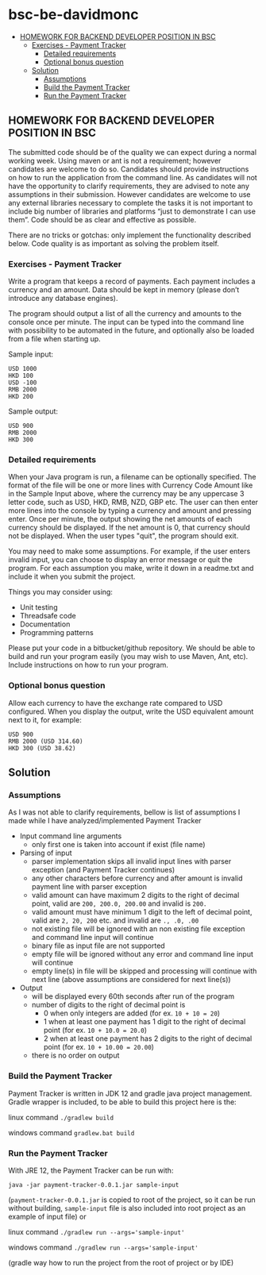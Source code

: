 # bsc-be-davidmonc

* [HOMEWORK FOR BACKEND DEVELOPER POSITION IN BSC](#homework-for-backend-developer-position-in-bsc)
  + [Exercises - Payment Tracker](#exercises---payment-tracker)
    + [Detailed requirements](#detailed-requirements)
    + [Optional bonus question](#optional-bonus-question)
  + [Solution](#solution)
    + [Assumptions](#assumptions)
    + [Build the Payment Tracker](#build-the-payment-tracker)
    + [Run the Payment Tracker](#run-the-payment-tracker)

## HOMEWORK FOR BACKEND DEVELOPER POSITION IN BSC
The submitted code should be of the quality we can expect during a normal working week. Using maven or ant is not a requirement; however candidates are welcome to do so. Candidates should provide instructions on how to run the application from the command line. As candidates will not have the opportunity to clarify requirements, they are advised to note any assumptions in their submission. However candidates are welcome to use any external libraries necessary to complete the tasks it is not important to include big number of libraries and platforms “just to demonstrate I can use them”. Code should be as clear and effective as possible. 

There are no tricks or gotchas: only implement the functionality described below. Code quality is as important as solving the problem itself. 

### Exercises - Payment Tracker

Write a program that keeps a record of payments. Each payment includes a currency and an amount. Data should be kept in memory (please don’t introduce any database engines). 

The program should output a list of all the currency and amounts to the console once per minute. The input can be typed into the command line with possibility to be automated in the future, and optionally also be loaded from a file when starting up. 

Sample input:
```
USD 1000
HKD 100
USD -100
RMB 2000
HKD 200
```

Sample output:
```
USD 900
RMB 2000
HKD 300
```

### Detailed requirements
When your Java program is run, a filename can be optionally specified. The format of the file will be one or more lines with Currency Code Amount like in the Sample Input above, where the currency may be any uppercase 3 letter code, such as USD, HKD, RMB, NZD, GBP etc. The user can then enter more lines into the console by typing a currency and amount and pressing enter. Once per minute, the output showing the net amounts of each currency should be displayed. If the net amount is 0, that currency should not be displayed. When the user types "quit", the program should exit. 

You may need to make some assumptions. For example, if the user enters invalid input, you can choose to display an error message or quit the program. For each assumption you make, write it down in a readme.txt and include it when you submit the project. 

Things you may consider using:
* Unit testing
* Threadsafe code
* Documentation
* Programming patterns

Please put your code in a bitbucket/github repository. We should be able to build and run your program easily (you may wish to use Maven, Ant, etc). Include instructions on how to run your program. 

### Optional bonus question
Allow each currency to have the exchange rate compared to USD configured. When you display the output, write the USD equivalent amount next to it, for example: 
```
USD 900
RMB 2000 (USD 314.60)
HKD 300 (USD 38.62)
```

## Solution

### Assumptions
As I was not able to clarify requirements, bellow is list of assumptions I made while I have analyzed/implemented Payment Tracker
* Input command line arguments
  * only first one is taken into account if exist (file name)
* Parsing of input
  * parser implementation skips all invalid input lines with parser exception (and Payment Tracker continues)
  * any other characters before currency and after amount is invalid payment line with parser exception
  * valid amount can have maximum 2 digits to the right of decimal point, valid are `200, 200.0, 200.00` and invalid is `200.`
  * valid amount must have minimum 1 digit to the left of decimal point, valid are `2, 20, 200` etc. and invalid are `., .0, .00`
  * not existing file will be ignored with an non existing file exception and command line input will continue
  * binary file as input file are not supported
  * empty file will be ignored without any error and command line input will continue
  * empty line(s) in file will be skipped and processing will continue with next line (above assumptions are considered for next line(s))
* Output
  * will be displayed every 60th seconds after run of the program
  * number of digits to the right of decimal point is
    * 0 when only integers are added (for ex. `10 + 10 = 20`)
    * 1 when at least one payment has 1 digit to the right of decimal point (for ex. `10 + 10.0 = 20.0`)
    * 2 when at least one payment has 2 digits to the right of decimal point (for ex. `10 + 10.00 = 20.00`)
  * there is no order on output

### Build the Payment Tracker
Payment Tracker is written in JDK 12 and gradle java project management. Gradle wrapper is included, to be able to build this project
here is the:

linux command `./gradlew build`

windows command `gradlew.bat build`

### Run the Payment Tracker
With JRE 12, the Payment Tracker can be run with:

`java -jar payment-tracker-0.0.1.jar sample-input`

(`payment-tracker-0.0.1.jar` is copied to root of the project, so it can be run without building, `sample-input` file is also included
into root project as an example of input file)
or

linux command `./gradlew run --args='sample-input'`

windows command `./gradlew run --args='sample-input'`

(gradle way how to run the project from the root of project or by IDE)
